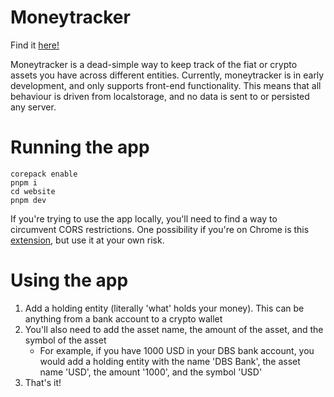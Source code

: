 # Moneytracker
Find it [here!](https://moneytracker.weiyuan.dev)

Moneytracker is a dead-simple way to keep track of the fiat or crypto assets you have across different entities.
Currently, moneytracker is in early development, and only supports front-end functionality. This means that all behaviour
is driven from localstorage, and no data is sent to or persisted any server.

# Running the app
```shell
corepack enable
pnpm i
cd website
pnpm dev
```
If you're trying to use the app locally, you'll need to find a way to circumvent CORS restrictions.
One possibility if you're on Chrome is this [extension](https://chromewebstore.google.com/detail/allow-cors-access-control/lhobafahddgcelffkeicbaginigeejlf),
but use it at your own risk.

# Using the app
1. Add a holding entity (literally 'what' holds your money). This can be anything from a bank account to a crypto wallet
2. You'll also need to add the asset name, the amount of the asset, and the symbol of the asset
   - For example, if you have 1000 USD in your DBS bank account, you would add a holding entity with the name 'DBS Bank', the asset name 'USD', the amount '1000', and the symbol 'USD' 
3. That's it!


